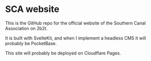 # SCA website

This is the GitHub repo for the official website of the Southern Canal Association on 2b2t.

It is built with SvelteKit, and when I implement a headless CMS it will probably be PocketBase.

This site will probably be deployed on Cloudflare Pages.